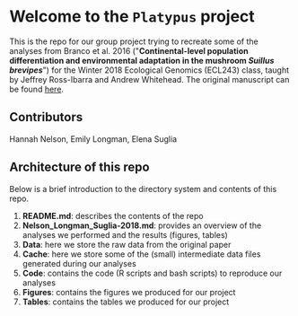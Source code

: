# Welcome to the `Platypus` project

This is the repo for our group project trying to recreate some of the analyses from Branco et al. 2016 ("**Continental-level population differentiation and environmental adaptation in the mushroom _Suillus brevipes_**") for the Winter 2018 Ecological Genomics (ECL243) class, taught by Jeffrey Ross-Ibarra and Andrew Whitehead. The original manuscript can be found [here](http://onlinelibrary.wiley.com/doi/10.1111/mec.13892/full).

## Contributors
Hannah Nelson, Emily Longman, Elena Suglia

## Architecture of this repo
Below is a brief introduction to the directory system and contents of this repo.

1. **README.md**: describes the contents of the repo
2. **Nelson_Longman_Suglia-2018.md**: provides an overview of the analyses we performed and the results (figures, tables)
3. **Data**: here we store the raw data from the original paper
4. **Cache**: here we store some of the (small) intermediate data files generated during our analyses 
5. **Code**: contains the code (R scripts and bash scripts) to reproduce our analyses
6. **Figures**: contains the figures we produced for our project
7. **Tables**: contains the tables we produced for our project
